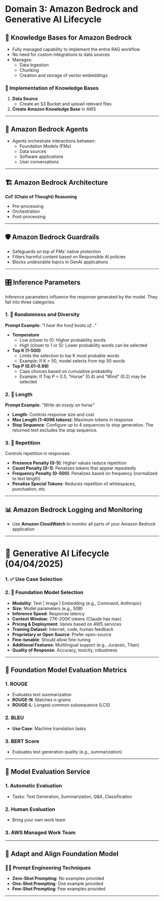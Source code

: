 # Domain 3: Amazon Bedrock and Generative AI Lifecycle

## 📘 Knowledge Bases for Amazon Bedrock

- Fully managed capability to implement the entire RAG workflow
- No need for custom integrations to data sources
- Manages:
  - Data Ingestion
  - Chunking
  - Creation and storage of vector embeddings

### 🔧 Implementation of Knowledge Bases

1. **Data Source**
   - Create an S3 Bucket and upload relevant files
2. **Create Amazon Knowledge Base** in AWS

---

## 🤖 Amazon Bedrock Agents

- Agents orchestrate interactions between:
  - Foundation Models (FMs)
  - Data sources
  - Software applications
  - User conversations

---

## 🏗️ Amazon Bedrock Architecture

**CoT (Chain of Thought) Reasoning**

- Pre-processing  
- Orchestration  
- Post-processing

---

## 🛡️ Amazon Bedrock Guardrails

- Safeguards on top of FMs’ native protection
- Filters harmful content based on Responsible AI policies
- Blocks undesirable topics in GenAI applications

---

## 🎛️ Inference Parameters

Inference parameters influence the response generated by the model. They fall into three categories:

### 1. 🎲 Randomness and Diversity

**Prompt Example:** _"I hear the hoof beats of..."_

- **Temperature**
  - Low (closer to 0): Higher probability words
  - High (closer to 1 or 5): Lower probability words can be selected
- **Top K (1-500)**
  - Limits the selection to top K most probable words
  - Example: If K = 50, model selects from top 50 words
- **Top P (0.01-0.99)**
  - Caps choices based on cumulative probability
  - Example: If Top P = 0.5, “Horse” (0.4) and “Wind” (0.2) may be selected

### 2. 📏 Length

**Prompt Example:** _"Write an essay on horse"_

- **Length**: Controls response size and cost
- **Max Length (1–4096 tokens)**: Maximum tokens in response
- **Stop Sequence**: Configure up to 4 sequences to stop generation. The returned text excludes the stop sequence.

### 3. 🔁 Repetition

Controls repetition in responses:

- **Presence Penalty (0-5)**: Higher values reduce repetition
- **Count Penalty (0-1)**: Penalizes tokens that appear repeatedly
- **Frequency Penalty (0-500)**: Penalizes based on frequency (normalized to text length)
- **Penalize Special Tokens**: Reduces repetition of whitespaces, punctuation, etc.

---

## 📊 Amazon Bedrock Logging and Monitoring

- Use **Amazon CloudWatch** to monitor all parts of your Amazon Bedrock application

---

# 🔄 Generative AI Lifecycle (04/04/2025)

### 1. ✅ Use Case Selection

### 2. 🧠 Foundation Model Selection

- **Modality**: Text | Image | Embedding (e.g., Command, Anthropic)
- **Size**: Model parameters (e.g., 50B)
- **Inference Speed**: Response latency
- **Context Window**: 77K–200K tokens (Claude has max)
- **Pricing & Deployment**: Varies based on AWS services
- **Training Dataset**: Internet, code, human feedback
- **Proprietary or Open Source**: Prefer open-source
- **Fine-tunable**: Should allow fine-tuning
- **Additional Features**: Multilingual support (e.g., Jurassic, Titan)
- **Quality of Response**: Accuracy, toxicity, robustness

---

## 📐 Foundation Model Evaluation Metrics

### 1. ROUGE

- Evaluates text summarization
- **ROUGE-N**: Matches n-grams
- **ROUGE-L**: Longest common subsequence (LCS)

### 2. BLEU

- **Use Case**: Machine translation tasks

### 3. BERT Score

- Evaluates text generation quality (e.g., summarization)

---

## 🧪 Model Evaluation Service

### 1. Automatic Evaluation

- Tasks: Text Generation, Summarization, Q&A, Classification

### 2. Human Evaluation

- Bring your own work team

### 3. AWS Managed Work Team

---

## 🧭 Adapt and Align Foundation Model

### 🧑‍💻 Prompt Engineering Techniques

- **Zero-Shot Prompting**: No examples provided
- **One-Shot Prompting**: One example provided
- **Few-Shot Prompting**: Few examples provided

---
